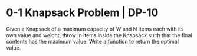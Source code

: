 # 0-1 Knapsack Problem | DP-10
Given a Knapsack of a maximum capacity of W and N items each with its own value and weight, throw in items inside the Knapsack such that the final contents has the maximum value. Write a function to return the optimal value.